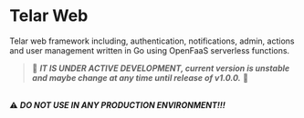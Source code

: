# Telar Web

Telar web framework including, authentication, notifications, admin, actions and user management written in Go using OpenFaaS serverless functions.


> 🚧 ***IT IS UNDER ACTIVE DEVELOPMENT, current version is unstable and maybe change at any time until release of v1.0.0.*** 🚧


<br>⚠️ ***DO NOT USE IN ANY PRODUCTION ENVIRONMENT!!!***
